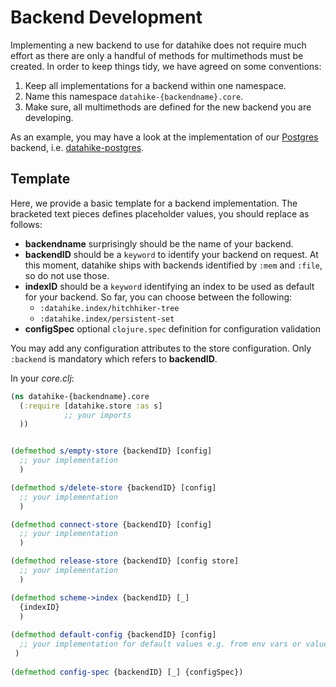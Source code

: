# Backend Development

Implementing a new backend to use for datahike does not require much effort as there are only a handful of methods for multimethods must be created. 
In order to keep things tidy, we have agreed on some conventions:

1. Keep all implementations for a backend within one namespace.
2. Name this namespace `datahike-{backendname}.core`.
3. Make sure, all multimethods are defined for the new backend you are developing.

As an example, you may have a look at the implementation of our [Postgres](https://www.postgresql.org/) backend, i.e.
[datahike-postgres](https://github.com/replikativ/datahike-postgres).

##  Template

Here, we provide a basic template for a backend implementation. The bracketed text pieces defines placeholder values, you should replace as follows:
- **backendname** surprisingly should be the name of your backend.
- **backendID** should be a `keyword` to identify your backend on request. At this moment, datahike ships with backends identified by `:mem` and `:file`, so do not use those.
- **indexID** should be a `keyword` identifying an index to be used as default for your backend. So far, you can choose between the following: 
  - `:datahike.index/hitchhiker-tree` 
  - `:datahike.index/persistent-set`
- **configSpec** optional `clojure.spec` definition for configuration validation

You may add any configuration attributes to the store configuration. Only `:backend` is mandatory which refers to **backendID**.

In your *core.clj*:
```clojure
(ns datahike-{backendname}.core
  (:require [datahike.store :as s]
            ;; your imports        
  ))


(defmethod s/empty-store {backendID} [config]
  ;; your implementation
  )

(defmethod s/delete-store {backendID} [config]
  ;; your implementation
  )

(defmethod connect-store {backendID} [config]
  ;; your implementation
  )

(defmethod release-store {backendID} [config store]
  ;; your implementation
  )

(defmethod scheme->index {backendID} [_]
  {indexID}
  )
  
(defmethod default-config {backendID} [config]
  ;; your implementation for default values e.g. from env vars or values from best practices
 )
 
(defmethod config-spec {backendID} [_] {configSpec})
```
